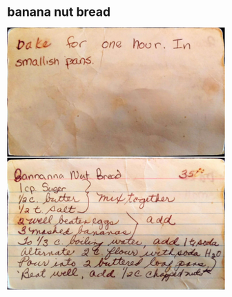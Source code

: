 banana nut bread
======================================
![Original Recipe 2](./imgs/banana_nut_bread-2.jpg "Original Recipe  2")
![Original Recipe](./imgs/banana_nut_bread.jpg "Original Recipe ")

